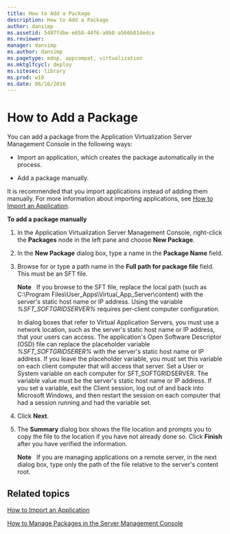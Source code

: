 ```yaml
---
title: How to Add a Package
description: How to Add a Package
author: dansimp
ms.assetid: 5407fdbe-e658-44f6-a9b8-a566b81dedce
ms.reviewer: 
manager: dansimp
ms.author: dansimp
ms.pagetype: mdop, appcompat, virtualization
ms.mktglfcycl: deploy
ms.sitesec: library
ms.prod: w10
ms.date: 06/16/2016
---
```



# How to Add a Package


You can add a package from the Application Virtualization Server Management Console in the following ways:

-   Import an application, which creates the package automatically in the process.

-   Add a package manually.

It is recommended that you import applications instead of adding them manually. For more information about importing applications, see [How to Import an Application](how-to-import-an-applicationserver.md).

**To add a package manually**

1.  In the Application Virtualization Server Management Console, right-click the **Packages** node in the left pane and choose **New Package**.

2.  In the **New Package** dialog box, type a name in the **Package Name** field.

3.  Browse for or type a path name in the **Full path for package file** field. This must be an SFT file.

    **Note**  
    If you browse to the SFT file, replace the local path (such as C:\\Program Files\\User\_Apps\\Virtual\_App\_Server\\content) with the server's static host name or IP address. Using the variable *%SFT\_SOFTGRIDSERVER%* requires per-client computer configuration.

    In dialog boxes that refer to Virtual Application Servers, you must use a network location, such as the server's static host name or IP address, that your users can access. The application's Open Software Descriptor (OSD) file can replace the placeholder variable *%SFT\_SOFTGRIDSERER%* with the server's static host name or IP address. If you leave the placeholder variable, you must set this variable on each client computer that will access that server. Set a User or System variable on each computer for SFT\_SOFTGRIDSERVER. The variable value must be the server's static host name or IP address. If you set a variable, exit the Client session, log out of and back into Microsoft Windows, and then restart the session on each computer that had a session running and had the variable set.

     

4.  Click **Next**.

5.  The **Summary** dialog box shows the file location and prompts you to copy the file to the location if you have not already done so. Click **Finish** after you have verified the information.

    **Note**  
    If you are managing applications on a remote server, in the next dialog box, type only the path of the file relative to the server's content root.

     

## Related topics


[How to Import an Application](how-to-import-an-applicationserver.md)

[How to Manage Packages in the Server Management Console](how-to-manage-packages-in-the-server-management-console.md)

 

 






